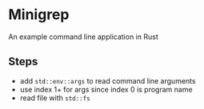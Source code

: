 # Minigrep

An example command line application in Rust

## Steps

- add `std::env::args` to read command line arguments
- use index 1+ for args since index 0 is program name
- read file with `std::fs`
